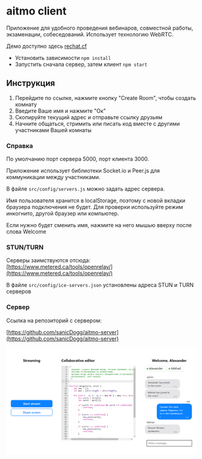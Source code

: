 # aitmo client

Приложение для удобного проведения вебинаров, совместной работы,
экзаменации, собеседований. Использует технологию WebRTC.

Демо доступно здесь [rechat.cf](https://rechat.cf)

- Установить зависимости `npm install`
- Запустить сначала сервер, затем клиент `npm start`

## Инструкция

1. Перейдите по ссылке, нажмите кнопку "Create Room", чтобы создать комнату
2. Введите Ваше имя и нажмите "Ок"
3. Скопируйте текущий адрес и отправьте ссылку друзьям
4. Начните общаться, стримить или писать код вместе с другими участниками Вашей комнаты

### Справка

По умолчанию порт сервера 5000, порт клиента 3000.

Приложение использует библиотеки Socket.io и Peer.js для коммуникации между участниками.

В файле `src/config/servers.js` можно задать адрес сервера.

Имя пользователя хранится в localStorage, поэтому
с новой вкладки браузера подключения не будет. Для проверки используйте режим инкогнито, другой браузер или компьютер.

Если нужно будет сменить имя, нажмите на него мышью вверху после слова Welcome

### STUN/TURN

Серверы заимствуются отсюда:
[https://www.metered.ca/tools/openrelay/](https://www.metered.ca/tools/openrelay/)

В файле `src/config/ice-servers.json` установлены адреса STUN и TURN серверов

### Сервер
Ссылка на репозиторий с сервером:

[https://github.com/sanicDogg/aitmo-server](https://github.com/sanicDogg/aitmo-server)

![Скриншот приложения](screenshots/1.png)
